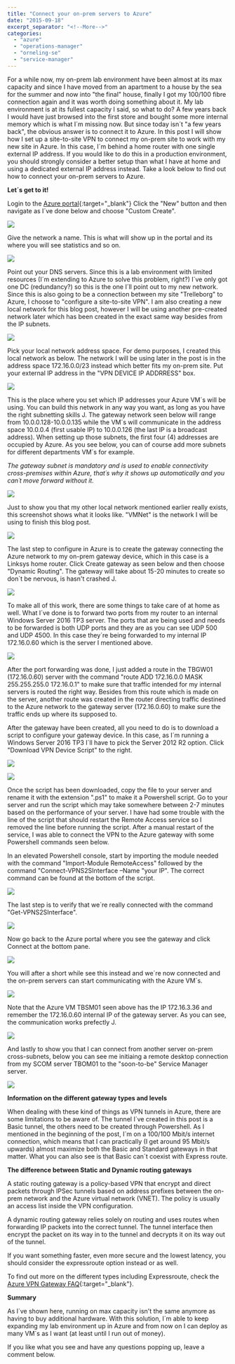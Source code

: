 ```yaml
---
title: "Connect your on-prem servers to Azure"
date: "2015-09-18"
excerpt_separator: "<!--More-->"
categories: 
  - "azure"
  - "operations-manager"
  - "orneling-se"
  - "service-manager"
---
```


For a while now, my on-prem lab environment have been almost at its max capacity and since I have moved from an apartment to a house by the sea for the summer and now into "the final" house, finally I got my 100/100 fibre connection again and it was worth doing something about it. My lab environment is at its fullest capacity I said, so what to do? A few years back I would have just browsed into the first store and bought some more internal memory which is what I´m missing now. But since today isn´t "a few years back", the obvious answer is to connect it to Azure. In this post I will show how I set up a site-to-site VPN to connect my on-prem site to work with my new site in Azure. In this case, I´m behind a home router with one single external IP address. If you would like to do this in a production environment, you should strongly consider a better setup than what I have at home and using a dedicated external IP address instead. Take a look below to find out how to connect your on-prem servers to Azure.
<!--More-->
**Let´s get to it!**

Login to the [Azure portal](http://manage.windowsazure.com){:target="_blank"} Click the "New" button and then navigate as I´ve done below and choose "Custom Create".

![](https://blog.orneling.se/assets/images/2015/09/091815_0903_Extendyouro1.png)

Give the network a name. This is what will show up in the portal and its where you will see statistics and so on.

![](https://blog.orneling.se/assets/images/2015/09/091815_0903_Extendyouro2.png)

Point out your DNS servers. Since this is a lab environment with limited resources (I´m extending to Azure to solve this problem, right?) I´ve only got one DC (redundancy?) so this is the one I´ll point out to my new network. Since this is also going to be a connection between my site "Trelleborg" to Azure, I choose to "configure a site-to-site VPN". I am also creating a new local network for this blog post, however I will be using another pre-created network later which has been created in the exact same way besides from the IP subnets.

![](https://blog.orneling.se/assets/images/2015/09/091815_0903_Extendyouro3.png)

Pick your local network address space. For demo purposes, I created this local network as below. The network I will be using later in the post is in the address space 172.16.0.0/23 instead which better fits my on-prem site. Put your external IP address in the "VPN DEVICE IP ADDRRESS" box.

![](https://blog.orneling.se/assets/images/2015/09/091815_0903_Extendyouro4.png)

This is the place where you set which IP addresses your Azure VM´s will be using. You can build this network in any way you want, as long as you have the right subnetting skills J. The gateway network seen below will range from 10.0.0.128-10.0.0.135 while the VM´s will communicate in the address space 10.0.0.4 (first usable IP) to 10.0.0.126 (the last IP is a broadcast address). When setting up those subnets, the first four (4) addresses are occupied by Azure. As you see below, you can of course add more subnets for different departments VM´s for example.

_The gateway subnet is mandatory and is used to enable connectivity cross-premises within Azure, that´s why it shows up automatically and you can´t move forward without it._

![](https://blog.orneling.se/assets/images/2015/09/091815_0903_Extendyouro5.png)

Just to show you that my other local network mentioned earlier really exists, this screenshot shows what it looks like. "VMNet" is the network I will be using to finish this blog post.

![](https://blog.orneling.se/assets/images/2015/09/091815_0903_Extendyouro6.png)

The last step to configure in Azure is to create the gateway connecting the Azure network to my on-prem gateway device, which in this case is a Linksys home router. Click Create gateway as seen below and then choose "Dynamic Routing". The gateway will take about 15-20 minutes to create so don´t be nervous, is hasn't crashed J.

![](https://blog.orneling.se/assets/images/2015/09/091815_0903_Extendyouro7.png)

To make all of this work, there are some things to take care of at home as well. What I´ve done is to forward two ports from my router to an internal Windows Server 2016 TP3 server. The ports that are being used and needs to be forwarded is both UDP ports and they are as you can see UDP 500 and UDP 4500. In this case they´re being forwarded to my internal IP 172.16.0.60 which is the server I mentioned above.

![](https://blog.orneling.se/assets/images/2015/09/091815_0903_Extendyouro8.png)

After the port forwarding was done, I just added a route in the TBGW01 (172.16.0.60) server with the command "route ADD 172.16.0.0 MASK 255.255.255.0 172.16.0.1" to make sure that traffic intended for my internal servers is routed the right way. Besides from this route which is made on the server, another route was created in the router directing traffic destined to the Azure network to the gateway server (172.16.0.60) to make sure the traffic ends up where its supposed to.

After the gateway have been created, all you need to do is to download a script to configure your gateway device. In this case, as I´m running a Windows Server 2016 TP3 I´ll have to pick the Server 2012 R2 option. Click "Download VPN Device Script" to the right.

![](https://blog.orneling.se/assets/images/2015/09/091815_0903_Extendyouro9.png)

![](https://blog.orneling.se/assets/images/2015/09/091815_0903_Extendyouro10.png)

Once the script has been downloaded, copy the file to your server and rename it with the extension ".ps1" to make it a Powershell script. Go to your server and run the script which may take somewhere between 2-7 minutes based on the performance of your server. I have had some trouble with the line of the script that should restart the Remote Access service so I removed the line before running the script. After a manual restart of the service, I was able to connect the VPN to the Azure gateway with some Powershell commands seen below.

In an elevated Powershell console, start by importing the module needed with the command "Import-Module RemoteAccess" followed by the command "Connect-VPNS2SInterface –Name "your IP". The correct command can be found at the bottom of the script.

![](https://blog.orneling.se/assets/images/2015/09/091815_0903_Extendyouro11.png)

The last step is to verify that we´re really connected with the command "Get-VPNS2SInterface".

![](https://blog.orneling.se/assets/images/2015/09/091815_0903_Extendyouro12.png)

Now go back to the Azure portal where you see the gateway and click Connect at the bottom pane.

![](https://blog.orneling.se/assets/images/2015/09/091815_0903_Extendyouro13.png)

You will after a short while see this instead and we´re now connected and the on-prem servers can start communicating with the Azure VM´s.

![](https://blog.orneling.se/assets/images/2015/09/091815_0903_Extendyouro14.png)

Note that the Azure VM TBSM01 seen above has the IP 172.16.3.36 and remember the 172.16.0.60 internal IP of the gateway server. As you can see, the communication works prefectly J.

![](https://blog.orneling.se/assets/images/2015/09/091815_0903_Extendyouro15.png)

And lastly to show you that I can connect from another server on-prem cross-subnets, below you can see me initiaing a remote desktop connection from my SCOM server TBOM01 to the "soon-to-be" Service Manager server.

![](https://blog.orneling.se/assets/images/2015/09/091815_0903_Extendyouro16.png)

**Information on the different gateway types and levels**

When dealing with these kind of things as VPN tunnels in Azure, there are some limitations to be aware of. The tunnel I´ve created in this post is a Basic tunnel, the others need to be created through Powershell. As I mentioned in the beginning of the post, I´m on a 100/100 Mbit/s internet connection, which means that I can practically (I get around 95 Mbit/s upwards) almost maximize both the Basic and Standard gateways in that matter. What you can also see is that Basic can´t coexist with Express route.

**The difference between Static and Dynamic routing gateways**

A static routing gateway is a policy-based VPN that encrypt and direct packets through IPSec tunnels based on address prefixes between the on-prem network and the Azure virtual network (VNET). The policy is usually an access list inside the VPN configuration.

A dynamic routing gateway relies solely on routing and uses routes when forwarding IP packets into the correct tunnel. The tunnel interface then encrypt the packet on its way in to the tunnel and decrypts it on its way out of the tunnel.

If you want something faster, even more secure and the lowest latency, you should consider the expressroute option instead or as well.

To find out more on the different types including Expressroute, check the [Azure VPN Gateway FAQ](https://azure.microsoft.com/en-us/documentation/articles/vpn-gateway-vpn-faq/){:target="_blank"}.

**Summary**

As I´ve shown here, running on max capacity isn't the same anymore as having to buy additional hardware. With this solution, I´m able to keep expanding my lab environment up in Azure and from now on I can deploy as many VM´s as I want (at least until I run out of money).

If you like what you see and have any questions popping up, leave a comment below.
